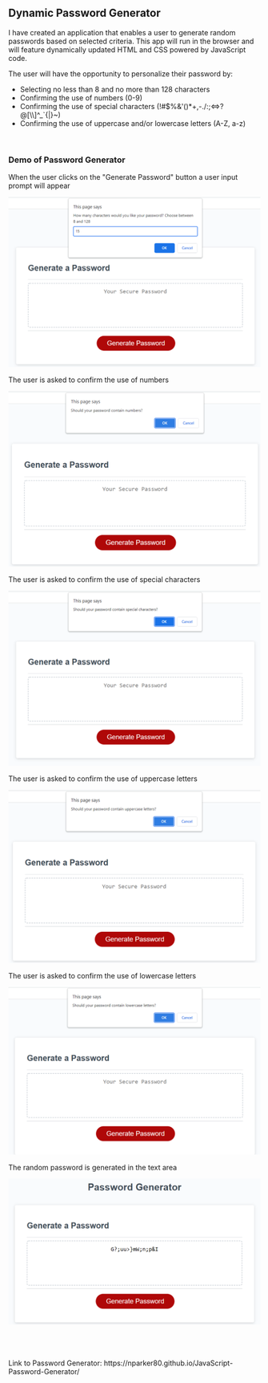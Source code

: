 <h2>Dynamic Password Generator</h2>

<p>I have created an application that enables a user to generate random passwords based on selected criteria. This app will run in the browser and will feature dynamically updated HTML and CSS powered by JavaScript code.</p>

The user will have the opportunity to personalize their password by:
<p>
<ul>
    <li>Selecting no less than 8 and no more than 128 characters</li>
    <li>Confirming the use of numbers (0-9)</li>
    <li>Confirming the use of special characters (!#$%&'()*+,-./:;<=>?@[\\]^_`{|}~)</li>
    <li>Confirming the use of uppercase and/or lowercase letters (A-Z, a-z)</li>
</ul>
<br>
<h3> Demo of Password Generator</h3>

When the user clicks on the "Generate Password" button a user input prompt will appear

![Characters](Images\Characters.png)
<br>

The user is asked to confirm the use of numbers

![Numbers](Images\Numbers.png)
<br>

The user is asked to confirm the use of special characters

![Special_Characters](Images\Special_Characters.png)
<br>

The user is asked to confirm the use of uppercase letters

![Uppercase](Images\Uppercase.png)
<br>

The user is asked to confirm the use of lowercase letters

![Lowercase](Images\Lowercase.png)
<br>

The random password is generated in the text area

![Generated_Password](Images\Generated_Password.png)

<br>
<br>
<br>
Link to Password Generator: https://nparker80.github.io/JavaScript-Password-Generator/